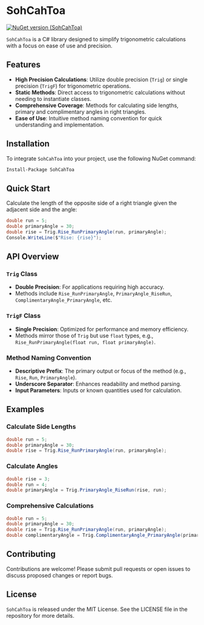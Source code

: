 # SohCahToa

[![NuGet version (SohCahToa)](https://buildstats.info/nuget/SohCahToa)](https://www.nuget.org/packages/SohCahToa)

`SohCahToa` is a C# library designed to simplify trigonometric calculations with a focus on ease of use and precision.

## Features

- **High Precision Calculations**: Utilize double precision (`Trig`) or single precision (`TrigF`) for trigonometric operations.
- **Static Methods**: Direct access to trigonometric calculations without needing to instantiate classes.
- **Comprehensive Coverage**: Methods for calculating side lengths, primary and complimentary angles in right triangles.
- **Ease of Use**: Intuitive method naming convention for quick understanding and implementation.

## Installation

To integrate `SohCahToa` into your project, use the following NuGet command:

```bash
Install-Package SohCahToa
```

## Quick Start

Calculate the length of the opposite side of a right triangle given the adjacent side and the angle:

```csharp
double run = 5;
double primaryAngle = 30;
double rise = Trig.Rise_RunPrimaryAngle(run, primaryAngle);
Console.WriteLine($"Rise: {rise}");
```

## API Overview

### `Trig` Class

- **Double Precision**: For applications requiring high accuracy.
- Methods include `Rise_RunPrimaryAngle`, `PrimaryAngle_RiseRun`, `ComplimentaryAngle_PrimaryAngle`, etc.

### `TrigF` Class

- **Single Precision**: Optimized for performance and memory efficiency.
- Methods mirror those of `Trig` but use `float` types, e.g., `Rise_RunPrimaryAngle(float run, float primaryAngle)`.

### Method Naming Convention

- **Descriptive Prefix**: The primary output or focus of the method (e.g., `Rise`, `Run`, `PrimaryAngle`).
- **Underscore Separator**: Enhances readability and method parsing.
- **Input Parameters**: Inputs or known quantities used for calculation.

## Examples

### Calculate Side Lengths

```csharp
double run = 5;
double primaryAngle = 30;
double rise = Trig.Rise_RunPrimaryAngle(run, primaryAngle);
```

### Calculate Angles

```csharp
double rise = 3;
double run = 4;
double primaryAngle = Trig.PrimaryAngle_RiseRun(rise, run);
```

### Comprehensive Calculations

```csharp
double run = 5;
double primaryAngle = 30;
double rise = Trig.Rise_RunPrimaryAngle(run, primaryAngle);
double complimentaryAngle = Trig.ComplimentaryAngle_PrimaryAngle(primaryAngle);
```

## Contributing

Contributions are welcome! Please submit pull requests or open issues to discuss proposed changes or report bugs.

## License

`SohCahToa` is released under the MIT License. See the LICENSE file in the repository for more details.